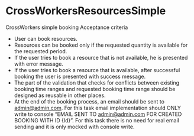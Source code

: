 # CrossWorkersResourcesSimple
CrossWorkers simple booking
Acceptance criteria
- User can book resources.
- Resources can be booked only if the requested quantity is available for the requested period.
- If the user tries to book a resource that is not available, he is presented with error message.
- If the user tries to book a resource that is available, after successful booking the user is
presented with success message.
- The part of the validation that checks for conflicts between existing booking time ranges and
requested booking time range should be designed as reusable in other places.
- At the end of the booking process, an email should be sent to admin@admin.com. For this task
email implementation should ONLY write to console “EMAIL SENT TO admin@admin.com FOR
CREATED BOOKING WITH ID {Id}”. For this task there is no need for real email sending and it is
only mocked with console write.
